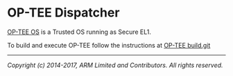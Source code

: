 OP-TEE Dispatcher
=================

[OP-TEE OS] is a Trusted OS running as Secure EL1.

To build and execute OP-TEE follow the instructions at
[OP-TEE build.git][OP-TEE OS]

- - - - - - - - - - - - - - - - - - - - - - - - - -

_Copyright (c) 2014-2017, ARM Limited and Contributors. All rights reserved._

[OP-TEE OS]:  https://github.com/OP-TEE/build
